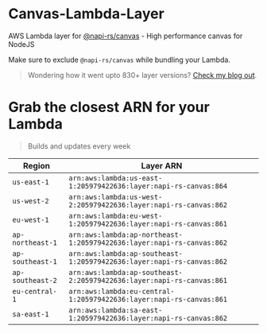 # Canvas-Lambda-Layer

AWS Lambda layer for [@napi-rs/canvas](https://github.com/Brooooooklyn/canvas) - High performance canvas for NodeJS

Make sure to exclude `@napi-rs/canvas` while bundling your Lambda.

> Wondering how it went upto 830+ layer versions? [Check my blog out](https://learnaws.io/blog/lambda-layer-recursion).

# Grab the closest ARN for your Lambda
> Builds and updates every week

| Region | Layer ARN |
| ------ | --------- |
|`us-east-1`|`arn:aws:lambda:us-east-1:205979422636:layer:napi-rs-canvas:864`|
|`us-west-2`|`arn:aws:lambda:us-west-2:205979422636:layer:napi-rs-canvas:862`|
|`eu-west-1`|`arn:aws:lambda:eu-west-1:205979422636:layer:napi-rs-canvas:861`|
|`ap-northeast-1`|`arn:aws:lambda:ap-northeast-1:205979422636:layer:napi-rs-canvas:862`|
|`ap-southeast-1`|`arn:aws:lambda:ap-southeast-1:205979422636:layer:napi-rs-canvas:862`|
|`ap-southeast-2`|`arn:aws:lambda:ap-southeast-2:205979422636:layer:napi-rs-canvas:861`|
|`eu-central-1`|`arn:aws:lambda:eu-central-1:205979422636:layer:napi-rs-canvas:861`|
|`sa-east-1`|`arn:aws:lambda:sa-east-1:205979422636:layer:napi-rs-canvas:862`|
